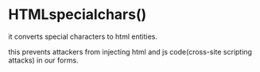 # HTMLspecialchars()

it converts special characters to html entities.

this prevents attackers from injecting html and js code(cross-site scripting attacks) in our forms.
